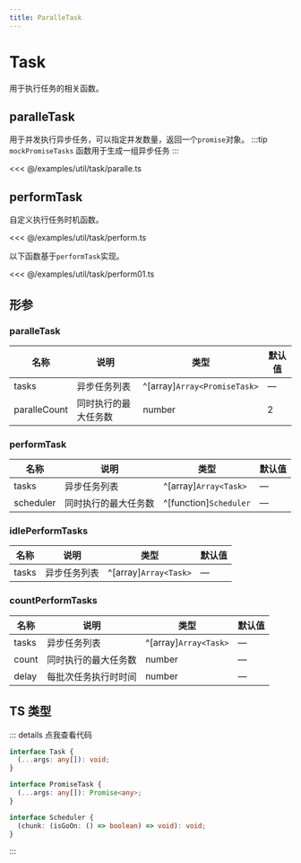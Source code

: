 ```yaml
---
title: ParalleTask
---
```


# Task

用于执行任务的相关函数。

## paralleTask

用于并发执行异步任务，可以指定并发数量，返回一个`promise`对象。
:::tip
`mockPromiseTasks` 函数用于生成一组异步任务
:::

<<< @/examples/util/task/paralle.ts

## performTask

自定义执行任务时机函数。

<<< @/examples/util/task/perform.ts

以下函数基于`performTask`实现。

<<< @/examples/util/task/perform01.ts

## 形参

### paralleTask

| 名称         | 说明                 | 类型                         | 默认值 |
| ------------ | -------------------- | ---------------------------- | ------ |
| tasks        | 异步任务列表         | ^[array]`Array<PromiseTask>` | —      |
| paralleCount | 同时执行的最大任务数 | number                       | 2      |

### performTask

| 名称      | 说明                 | 类型                   | 默认值 |
| --------- | -------------------- | ---------------------- | ------ |
| tasks     | 异步任务列表         | ^[array]`Array<Task>`  | —      |
| scheduler | 同时执行的最大任务数 | ^[function]`Scheduler` | —      |

### idlePerformTasks

| 名称  | 说明         | 类型                  | 默认值 |
| ----- | ------------ | --------------------- | ------ |
| tasks | 异步任务列表 | ^[array]`Array<Task>` | —      |

### countPerformTasks

| 名称  | 说明                 | 类型                  | 默认值 |
| ----- | -------------------- | --------------------- | ------ |
| tasks | 异步任务列表         | ^[array]`Array<Task>` | —      |
| count | 同时执行的最大任务数 | number                | —      |
| delay | 每批次任务执行时时间 | number                | —      |

## TS 类型

::: details 点我查看代码

```ts
interface Task {
  (...args: any[]): void;
}

interface PromiseTask {
  (...args: any[]): Promise<any>;
}

interface Scheduler {
  (chunk: (isGoOn: () => boolean) => void): void;
}
```

:::
